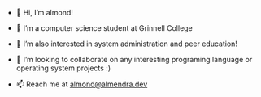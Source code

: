 - 👋 Hi, I’m almond!

- 👀 I’m a computer science student at Grinnell College

- 🌱 I’m also interested in system administration and peer education!

- 💞️ I’m looking to collaborate on any interesting programing language or operating system projects :)

- 📫 Reach me at almond@almendra.dev
